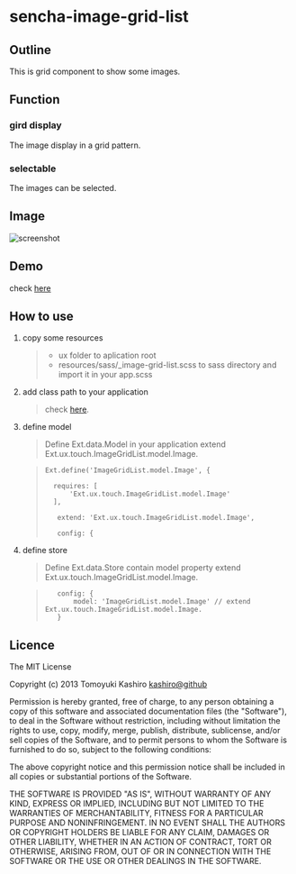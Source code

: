 sencha-image-grid-list
========================


## Outline

This is grid component to show some images.

## Function

### gird display

The image display in a grid pattern.

### selectable

The images can be selected.

## Image

![screenshot](https://pbs.twimg.com/media/BBL40gFCUAAKUX8.png:large)

## Demo

check [here](http://kashiro.github.com/sencha-image-grid-list/)

## How to use

1. copy some resources
	> * ux folder to aplication root
	> * resources/sass/_image-grid-list.scss to sass directory and import it in your app.scss

2. add class path to your application
	> check [here](http://scriptogr.am/tkashiro/post/how-to-use-senchatouch-custom-components). 

3. define model
	> Define Ext.data.Model in your application extend Ext.ux.touch.ImageGridList.model.Image.

	> ```
	> Ext.define('ImageGridList.model.Image', {
	>
	>	requires: [
	>		'Ext.ux.touch.ImageGridList.model.Image'
	>	],
	>
	>    extend: 'Ext.ux.touch.ImageGridList.model.Image',
	>    
	>    config: {
	>```

4. define store
	> Define Ext.data.Store contain model property extend Ext.ux.touch.ImageGridList.model.Image.

	> ```
	>    config: {
	>        model: 'ImageGridList.model.Image' // extend Ext.ux.touch.ImageGridList.model.Image.
	>    }
	> ```



## Licence

The MIT License

Copyright (c) 2013 Tomoyuki Kashiro <kashiro@github>

Permission is hereby granted, free of charge, to any person obtaining a copy
of this software and associated documentation files (the "Software"), to deal
in the Software without restriction, including without limitation the rights
to use, copy, modify, merge, publish, distribute, sublicense, and/or sell
copies of the Software, and to permit persons to whom the Software is
furnished to do so, subject to the following conditions:

The above copyright notice and this permission notice shall be included in
all copies or substantial portions of the Software.

THE SOFTWARE IS PROVIDED "AS IS", WITHOUT WARRANTY OF ANY KIND, EXPRESS OR
IMPLIED, INCLUDING BUT NOT LIMITED TO THE WARRANTIES OF MERCHANTABILITY,
FITNESS FOR A PARTICULAR PURPOSE AND NONINFRINGEMENT. IN NO EVENT SHALL THE
AUTHORS OR COPYRIGHT HOLDERS BE LIABLE FOR ANY CLAIM, DAMAGES OR OTHER
LIABILITY, WHETHER IN AN ACTION OF CONTRACT, TORT OR OTHERWISE, ARISING FROM,
OUT OF OR IN CONNECTION WITH THE SOFTWARE OR THE USE OR OTHER DEALINGS IN
THE SOFTWARE.
